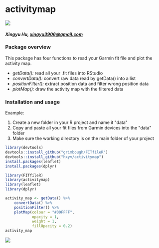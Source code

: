 # activitymap

[![](https://img.shields.io/badge/dev%20version-0.0.2-red.svg)](https://github.com/hxyv/activitymap)

#### *Xingyu Hu, <xingyu3906@gmail.com>*

### Package overview
This package has four functions to read your Garmin fit file and plot the activity map.
- *getData():* read all your .fit files into RStudio
- *convertData():* convert raw data read by getData() into a list
- *positionFilter():* extract position data and filter wrong position data
- *plotMap():* draw the activity map with the filtered data

### Installation and usage
Example:
1. Create a new folder in your R project and name it "data"
2. Copy and paste all your fit files from Garmin devices into the "data" folder
3. Make sure the working directory is on the main folder of your project

```r
library(devtools)
devtools::install_github("grimbough/FITfileR")
devtools::install_github("hxyv/activitymap")
install.packages(leaflet)
install.packages(dplyr)

library(FITfileR)
library(activitymap)
library(leaflet)
library(dplyr)

activity_map <- getData() %>%
    convertData() %>%
    positionFilter() %>%
    plotMap(colour = "#00FFFF",
            opacity = 1,
            weight = 1,
            fillOpacity = 0.2)
activity_map
```

![](README.png)<!-- -->
